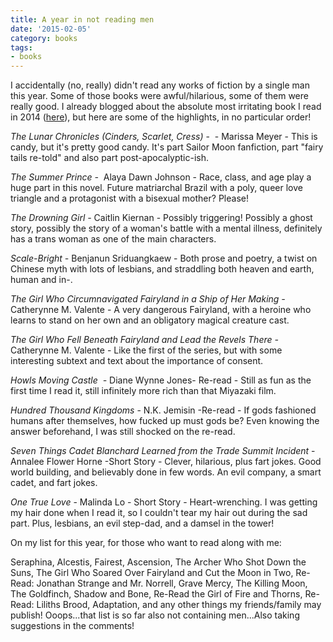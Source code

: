 ```yaml
---
title: A year in not reading men
date: '2015-02-05'
category: books
tags:
- books
---
```


I accidentally (no, really) didn't read any works of fiction by a single man this year. Some of those books were awful/hilarious, some of them were really good. I already blogged about the absolute most irritating book I read in 2014 (<a title="Review of Queen of the Tearling" href="http://nikkilizmurray.com/2015/01/11/review-of-queen-of-the-tearling/">here</a>), but here are some of the highlights, in no particular order!

<!--more-->

<em>The Lunar Chronicles (Cinders, Scarlet, Cress)</em> -  - Marissa Meyer - This is candy, but it's pretty good candy. It's part Sailor Moon fanfiction, part "fairy tails re-told" and also part post-apocalyptic-ish.

<em>The Summer Prince -  </em>Alaya Dawn Johnson - Race, class, and age play a huge part in this novel. Future matriarchal Brazil with a poly, queer love triangle and a protagonist with a bisexual mother? Please!

<em>The Drowning Girl - </em>Caitlin Kiernan - Possibly triggering! Possibly a ghost story, possibly the story of a woman's battle with a mental illness, definitely has a trans woman as one of the main characters.<em>
</em>

<em>Scale-Bright - </em><span class="st">Benjanun Sriduangkaew - Both prose and poetry, a twist on Chinese myth with lots of lesbians, and straddling both heaven and earth, human and in-. </span><em>
</em>

<em>The Girl Who Circumnavigated Fairyland in a Ship of Her Making - </em>Catherynne M. Valente - A very dangerous Fairyland, with a heroine who learns to stand on her own and an obligatory magical creature cast.<em>
</em>

<em>The Girl Who Fell Beneath Fairyland and Lead the Revels There - </em>Catherynne M. Valente - Like the first of the series, but with some interesting subtext and text about the importance of consent.<em>
</em>

<em>Howls Moving Castle  - </em>Diane Wynne Jones- Re-read - Still as fun as the first time I read it, still infinitely more rich than that Miyazaki film.

<em>Hundred Thousand Kingdoms</em> - N.K. Jemisin -Re-read - If gods fashioned humans after themselves, how fucked up must gods be? Even knowing the answer beforehand, I was still shocked on the re-read.

<em>Seven Things Cadet Blanchard Learned from the Trade Summit Incident</em> - Annalee Flower Horne -Short Story - Clever, hilarious, plus fart jokes. Good world building, and believably done in few words. An evil company, a smart cadet, and fart jokes.

<em>One True Love</em> - Malinda Lo - Short Story - Heart-wrenching. I was getting my hair done when I read it, so I couldn't tear my hair out during the sad part. Plus, lesbians, an evil step-dad, and a damsel in the tower!

On my list for this year, for those who want to read along with me:

Seraphina, Alcestis, Fairest, Ascension, The Archer Who Shot Down the Suns, The Girl Who Soared Over Fairyland and Cut the Moon in Two, Re-Read: Jonathan Strange and Mr. Norrell, Grave Mercy, The Killing Moon, The Goldfinch, Shadow and Bone, Re-Read the Girl of Fire and Thorns, Re-Read: Liliths Brood, Adaptation, and any other things my friends/family may publish! Ooops...that list is so far also not containing men...Also taking suggestions in the comments!

